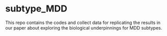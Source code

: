 # subtype_MDD
This repo contains the codes and collect data for replicating the results in our paper about exploring the biological underpinnings for MDD subtypes.
